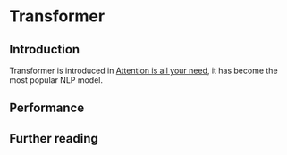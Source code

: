 # Transformer

## Introduction
Transformer is introduced in [Attention is all your need](https://arxiv.org/abs/1706.03762), it has become the most popular NLP model.

## Performance


## Further reading

